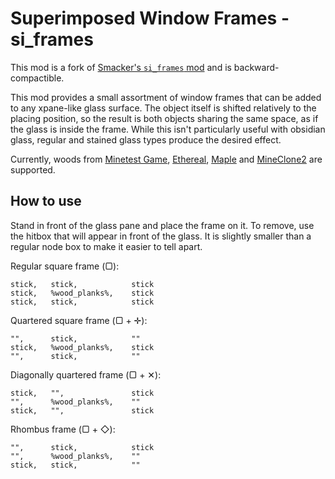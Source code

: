 # Superimposed Window Frames - si_frames

This mod is a fork of [Smacker's `si_frames` mod](https://github.com/h-v-smacker/si_frames) and is backward-compactible.

This mod provides a small assortment of window frames that can be added to any xpane-like
glass surface. The object itself is shifted relatively to the placing position, so the result
is both objects sharing the same space, as if the glass is inside the frame. While this isn't
particularly useful with obsidian glass, regular and stained glass types produce the desired
effect.

Currently, woods from [Minetest Game](https://content.minetest.net/packages/Minetest/minetest_game/),
[Ethereal](https://content.minetest.net/packages/TenPlus1/ethereal/), [Maple](https://content.minetest.net/packages/Duvalon/maple/)
and [MineClone2](https://content.minetest.net/packages/Wuzzy/mineclone2/) are supported.

## How to use

Stand in front of the glass pane and place the frame on it. To remove, use the hitbox
that will appear in front of the glass. It is slightly smaller than a regular node box to
make it easier to tell apart.

Regular square frame (▢):

```
stick,   stick,            stick
stick,   %wood_planks%,    stick
stick,   stick,            stick
```

Quartered square frame (▢ + ✛):

```
"",      stick,            ""
stick,   %wood_planks%,    stick
"",      stick,            ""
```

Diagonally quartered frame (▢ + ✕):

```
stick,   "",               stick
"",      %wood_planks%,    ""
stick,   "",               stick
```

Rhombus frame (▢ + ◇):

```
"",      stick,            stick
"",      %wood_planks%,    ""
stick,   stick,            ""
```
